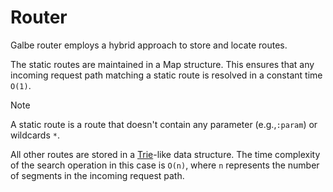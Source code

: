 # Router

Galbe router employs a hybrid approach to store and locate routes.

The static routes are maintained in a Map structure. This ensures that any incoming request path matching a static route is resolved in a constant time `O(1)`.

> [!NOTE]
> A static route is a route that doesn't contain any parameter (e.g.,`:param`) or wildcards `*`.

All other routes are stored in a [Trie](https://en.wikipedia.org/wiki/Trie)-like data structure. The time complexity of the search operation in this case is `O(n)`, where `n` represents the number of segments in the incoming request path.
